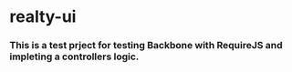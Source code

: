 # realty-ui
### This is a test prject for testing Backbone with RequireJS and impleting a controllers logic.
